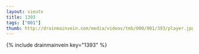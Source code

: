 ```yaml
--- 
layout: sieutv
title: 1393
tags: ["001"]
thumb: http://drainmainvein.com/media/videos/tmb/000/001/393/player.jpg
---
```

{% include drainmainvein key="1393" %} 
